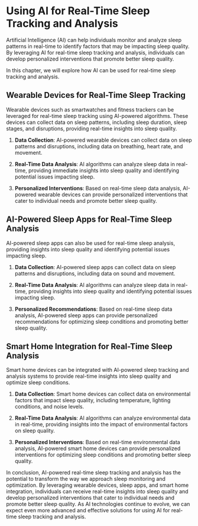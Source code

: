 Using AI for Real-Time Sleep Tracking and Analysis
===============================================================================================================

Artificial Intelligence (AI) can help individuals monitor and analyze sleep patterns in real-time to identify factors that may be impacting sleep quality. By leveraging AI for real-time sleep tracking and analysis, individuals can develop personalized interventions that promote better sleep quality.

In this chapter, we will explore how AI can be used for real-time sleep tracking and analysis.

Wearable Devices for Real-Time Sleep Tracking
---------------------------------------------

Wearable devices such as smartwatches and fitness trackers can be leveraged for real-time sleep tracking using AI-powered algorithms. These devices can collect data on sleep patterns, including sleep duration, sleep stages, and disruptions, providing real-time insights into sleep quality.

1. **Data Collection**: AI-powered wearable devices can collect data on sleep patterns and disruptions, including data on breathing, heart rate, and movement.

2. **Real-Time Data Analysis**: AI algorithms can analyze sleep data in real-time, providing immediate insights into sleep quality and identifying potential issues impacting sleep.

3. **Personalized Interventions**: Based on real-time sleep data analysis, AI-powered wearable devices can provide personalized interventions that cater to individual needs and promote better sleep quality.

AI-Powered Sleep Apps for Real-Time Sleep Analysis
--------------------------------------------------

AI-powered sleep apps can also be used for real-time sleep analysis, providing insights into sleep quality and identifying potential issues impacting sleep.

1. **Data Collection**: AI-powered sleep apps can collect data on sleep patterns and disruptions, including data on sound and movement.

2. **Real-Time Data Analysis**: AI algorithms can analyze sleep data in real-time, providing insights into sleep quality and identifying potential issues impacting sleep.

3. **Personalized Recommendations**: Based on real-time sleep data analysis, AI-powered sleep apps can provide personalized recommendations for optimizing sleep conditions and promoting better sleep quality.

Smart Home Integration for Real-Time Sleep Analysis
---------------------------------------------------

Smart home devices can be integrated with AI-powered sleep tracking and analysis systems to provide real-time insights into sleep quality and optimize sleep conditions.

1. **Data Collection**: Smart home devices can collect data on environmental factors that impact sleep quality, including temperature, lighting conditions, and noise levels.

2. **Real-Time Data Analysis**: AI algorithms can analyze environmental data in real-time, providing insights into the impact of environmental factors on sleep quality.

3. **Personalized Interventions**: Based on real-time environmental data analysis, AI-powered smart home devices can provide personalized interventions for optimizing sleep conditions and promoting better sleep quality.

In conclusion, AI-powered real-time sleep tracking and analysis has the potential to transform the way we approach sleep monitoring and optimization. By leveraging wearable devices, sleep apps, and smart home integration, individuals can receive real-time insights into sleep quality and develop personalized interventions that cater to individual needs and promote better sleep quality. As AI technologies continue to evolve, we can expect even more advanced and effective solutions for using AI for real-time sleep tracking and analysis.
